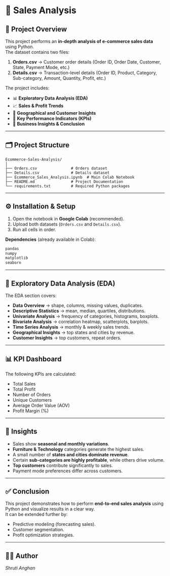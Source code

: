 # 🛒 Sales Analysis  

## 📌 Project Overview  
This project performs an **in-depth analysis of e-commerce sales data** using Python.  
The dataset contains two files:  

1. **Orders.csv** → Customer order details (Order ID, Order Date, Customer, State, Payment Mode, etc.)  
2. **Details.csv** → Transaction-level details (Order ID, Product, Category, Sub-category, Amount, Quantity, Profit, etc.)  

The project includes:  
- 📊 **Exploratory Data Analysis (EDA)**  
- 📈 **Sales & Profit Trends**  
- 📍 **Geographical and Customer Insights**  
- 🎯 **Key Performance Indicators (KPIs)**  
- 📝 **Business Insights & Conclusion**  

---

## 🗂️ Project Structure  

```
Ecommerce-Sales-Analysis/
│
├── Orders.csv               # Orders dataset
├── Details.csv              # Details dataset
├── Ecommerce_Sales_Analysis.ipynb  # Main Colab Notebook
├── README.md                # Project Documentation
└── requirements.txt         # Required Python packages
```

---

## ⚙️ Installation & Setup  

1. Open the notebook in **Google Colab** (recommended).  
2. Upload both datasets (`Orders.csv` and `Details.csv`).  
3. Run all cells in order.  

**Dependencies** (already available in Colab):  
```bash
pandas
numpy
matplotlib
seaborn
```

---

## 🔎 Exploratory Data Analysis (EDA)  

The EDA section covers:  
- **Data Overview** → shape, columns, missing values, duplicates.  
- **Descriptive Statistics** → mean, median, quartiles, distributions.  
- **Univariate Analysis** → frequency of categories, histograms, boxplots.  
- **Bivariate Analysis** → correlation heatmap, scatterplots, barplots.  
- **Time Series Analysis** → monthly & weekly sales trends.  
- **Geographical Insights** → top states and cities by revenue.  
- **Customer Insights** → top customers, repeat orders.  

---

## 📊 KPI Dashboard  

The following KPIs are calculated:  
- Total Sales  
- Total Profit  
- Number of Orders  
- Unique Customers  
- Average Order Value (AOV)  
- Profit Margin (%)  

---

## 📝 Insights  

- Sales show **seasonal and monthly variations**.  
- **Furniture & Technology** categories generate the highest sales.  
- A small number of **states and cities dominate revenue**.  
- Certain **sub-categories are highly profitable**, while others drive volume.  
- **Top customers** contribute significantly to sales.  
- Payment mode preferences differ across customers.  

---

## ✅ Conclusion  

This project demonstrates how to perform **end-to-end sales analysis** using Python and visualize results in a clear way.  
It can be extended further by:  
- Predictive modeling (forecasting sales).  
- Customer segmentation.  
- Profit optimization strategies.  

---

## 👨‍💻 Author  
*Shruti Anghan*   

